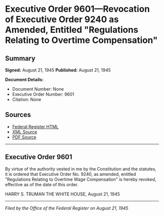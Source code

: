 # Executive Order 9601—Revocation of Executive Order 9240 as Amended, Entitled "Regulations Relating to Overtime Compensation"

## Summary

**Signed:** August 21, 1945
**Published:** August 21, 1945

**Document Details:**
- Document Number: None
- Executive Order Number: 9601
- Citation: None

## Sources
- [Federal Register HTML](https://www.presidency.ucsb.edu/documents/executive-order-9601-revocation-executive-order-9240-amended-entitled-regulations-relating)
- [XML Source](None)
- [PDF Source](None)

---

## Executive Order 9601

By virtue of the authority vested in me by the Constitution and the statutes, it is ordered that Executive Order No. 9240, as amended, entitled "Regulations Relating to Overtime Wage Compensation" is hereby revoked, effective as of the date of this order.

HARRY S. TRUMAN
THE WHITE HOUSE,
August 21, 1945

---

*Filed by the Office of the Federal Register on August 21, 1945*
